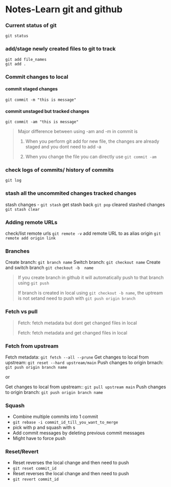 # Notes-Learn git and github

### Current status of git

```
git status
```

### add/stage newly created files to git to track
```
git add file_names
git add .
```
### Commit changes to local
#### commit staged changes
```
git commit -m "this is message"

```
#### commit unstaged but tracked changes 
```
git commit -am "this is message"

```
> Major difference between using -am and -m in commit is
> 
> 1. When you perform git add for new file, the changes are already staged and you dont need to add -a
> 
> 1. When you change the file you can directly use `git commit -am`

### check logs of commits/ history of commits
```
git log
```

### stash all the uncommited changes tracked changes
stash changes - `git stash`
get stash back `git pop`
cleared stashed changes `git stash clear`

### Adding remote URLs
check/list remote  urls `git remote -v`
add remote URL to as alias origin `git remote add origin link`


### Branches
Create branch: `git branch name`
Switch branch: `git checkout name`
Create and switch branch `git checkout -b  name`

> If you create branch in github it will automatically push to that branch using `git push`
> 
> If branch is created in local using `git checkout -b name`, the uptream is not setand need to push with `git push origin branch`


### Fetch vs pull
> Fetch: fetch metadata but dont get changed files in local
> 
> Fetch: fetch metadata and get changed files in local


### Fetch from upstream
Fetch metadata: `git fetch --all --prune`
Get changes to local from upstream:  `git reset --hard upstream/main`
Push changes to origin brnach: `git push origin branch name`

or 

Get changes to local from upstream:: `git pull upstream main`
Push changes to origin branch: `git push origin branch name`

### Squash
 - Combine multiple commits into 1 commit
 - `git rebase -i commit_id_till_you_want_to_merge`
 - pick with p and squash with s
 - Add commit messages by deleting previous commit messages
 - Might have to force push

### Reset/Revert
 - Reset reverses the local change and then need to push
 - `git reset commit_id` 
 - Reset reverses the local change and then need to push
 - `git revert commit_id`